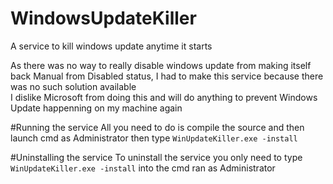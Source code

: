 # WindowsUpdateKiller
A service to kill windows update anytime it starts

As there was no way to really disable windows update from making itself back Manual from Disabled status, I had to make this service because there was no such solution available  
I dislike Microsoft from doing this and will do anything to prevent Windows Update happenning on my machine again

#Running the service
All you need to do is compile the source and then launch cmd as Administrator then type `WinUpdateKiller.exe -install`

#Uninstalling the service
To uninstall the service you only need to type `WinUpdateKiller.exe -install` into the cmd ran as Administrator
